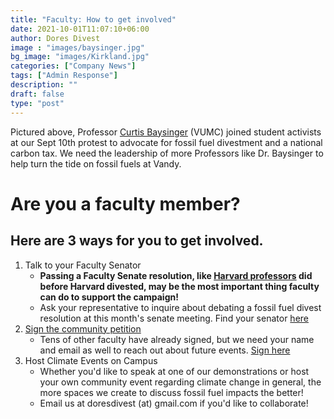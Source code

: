 ```yaml
---
title: "Faculty: How to get involved"
date: 2021-10-01T11:07:10+06:00
author: Dores Divest
image : "images/baysinger.jpg"
bg_image: "images/Kirkland.jpg"
categories: ["Company News"]
tags: ["Admin Response"]
description: ""
draft: false
type: "post"
---
```


Pictured above, Professor [Curtis Baysinger](https://www.vumc.org/anesthesiology/person/curtis-baysinger-md) (VUMC) joined student activists at our Sept 10th protest to advocate for fossil fuel divestment and a national carbon tax. 
We need the leadership of more Professors like Dr. Baysinger to help turn the tide on fossil fuels at Vandy.

# Are you a faculty member?
## Here are 3 ways for you to get involved.

1. Talk to your Faculty Senator 
	* <b> Passing a Faculty Senate resolution, like [Harvard professors](https://www.thecrimson.com/article/2020/2/5/faculty-vote-support-divestment/) did before Harvard divested, may be the most important thing faculty can do to support the campaign! </b>
	* Ask your representative to inquire about debating a fossil fuel divest resolution at this month's senate meeting. Find your senator [here](https://www.vanderbilt.edu/facultysenate/index.php)
2. [Sign the community petition](tinyurl.com/divestvandy)
	* Tens of other faculty have already signed, but we need your name and email as well to reach out about future events. [Sign here](tinyurl.com/divestvandy)
3. Host Climate Events on Campus
	* Whether you'd like to speak at one of our demonstrations or host your own community event regarding climate change in general, the more spaces we create to discuss fossil fuel impacts the better!
	* Email us at doresdivest (at) gmail.com if you'd like to collaborate!
